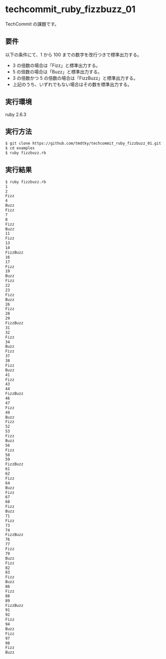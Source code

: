 # techcommit_ruby_fizzbuzz_01

TechCommit の課題です。

## 要件

以下の条件にて、1 から 100 までの数字を改行つきで標準出力する。

- 3 の倍数の場合は「Fizz」と標準出力する。
- 5 の倍数の場合は「Buzz」と標準出力する。
- 3 の倍数かつ 5 の倍数の場合は「FizzBuzz」と標準出力する。
- 上記のうち、いずれでもない場合はその数を標準出力する。

## 実行環境

ruby 2.6.3

## 実行方法

```bash
$ git clone https://github.com/tmdtky/techcommit_ruby_fizzbuzz_01.git
$ cd examples
$ ruby fizzbuzz.rb
```

## 実行結果

```bash
$ ruby fizzbuzz.rb
1
2
Fizz
4
Buzz
Fizz
7
8
Fizz
Buzz
11
Fizz
13
14
FizzBuzz
16
17
Fizz
19
Buzz
Fizz
22
23
Fizz
Buzz
26
Fizz
28
29
FizzBuzz
31
32
Fizz
34
Buzz
Fizz
37
38
Fizz
Buzz
41
Fizz
43
44
FizzBuzz
46
47
Fizz
49
Buzz
Fizz
52
53
Fizz
Buzz
56
Fizz
58
59
FizzBuzz
61
62
Fizz
64
Buzz
Fizz
67
68
Fizz
Buzz
71
Fizz
73
74
FizzBuzz
76
77
Fizz
79
Buzz
Fizz
82
83
Fizz
Buzz
86
Fizz
88
89
FizzBuzz
91
92
Fizz
94
Buzz
Fizz
97
98
Fizz
Buzz
```
